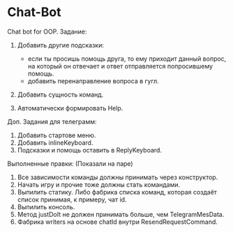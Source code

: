 # Chat-Bot
Chat bot for OOP.
Задание:
1) Добавить другие подсказки:
	- если ты просишь помощь друга, то ему приходит данный вопрос, на который он отвечает и ответ отправляется попросившему помощь.
	- добавить перенаправление вопроса в гугл.
	
2) Добавить сущность команд.
3) Автоматически формировать Help.

Доп. Задания для телеграмм:
1) Добавить стартове меню.
2) Добавить inlineKeyboard.
3) Подсказки и помощь оставить в ReplyKeyboard.

Выполненные правки: (Показали на паре)
1) Все зависимости команды должны принимать через конструктор.
2) Начать игру и прочие тоже должны стать командами.
3) Выпилить статику. Либо фабрика списка команд, которая создаёт список принимая, к примеру, чат id.
4) Выпилить консоль.
5) Метод justDoIt не должен принимать больше, чем TelegramMesData.
6) Фабрика writers на основе chatId внутри ResendRequestCommand.
